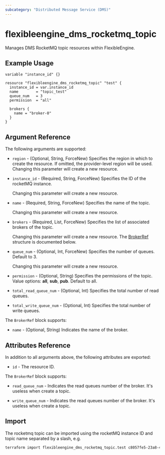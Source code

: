 ```yaml
---
subcategory: "Distributed Message Service (DMS)"
---
```


# flexibleengine_dms_rocketmq_topic

Manages DMS RocketMQ topic resources within FlexibleEngine.

## Example Usage

```hcl
variable "instance_id" {}

resource "flexibleengine_dms_rocketmq_topic" "test" {
  instance_id = var.instance_id
  name        = "topic_test"
  queue_num   = 3
  permission  = "all"

  brokers {
    name = "broker-0"
  }
}
```

## Argument Reference

The following arguments are supported:

* `region` - (Optional, String, ForceNew) Specifies the region in which to create the resource.
  If omitted, the provider-level region will be used. Changing this parameter will create a new resource.

* `instance_id` - (Required, String, ForceNew) Specifies the ID of the rocketMQ instance.

  Changing this parameter will create a new resource.

* `name` - (Required, String, ForceNew) Specifies the name of the topic.

  Changing this parameter will create a new resource.

* `brokers` - (Required, List, ForceNew) Specifies the list of associated brokers of the topic.

  Changing this parameter will create a new resource.
  The [BrokerRef](#DmsRocketMQTopic_BrokerRef) structure is documented below.

* `queue_num` - (Optional, Int, ForceNew) Specifies the number of queues. Default to 3.

  Changing this parameter will create a new resource.

* `permission` - (Optional, String) Specifies the permissions of the topic.
  Value options: **all**, **sub**, **pub**. Default to all.

* `total_read_queue_num` - (Optional, Int) Specifies the total number of read queues.

* `total_write_queue_num` - (Optional, Int) Specifies the total number of write queues.

<a name="DmsRocketMQTopic_BrokerRef"></a>
The `BrokerRef` block supports:

* `name` - (Optional, String) Indicates the name of the broker.

## Attributes Reference

In addition to all arguments above, the following attributes are exported:

* `id` - The resource ID.
  
<a name="DmsRocketMQTopic_BrokerRef"></a>
  The `BrokerRef` block supports:

* `read_queue_num` - Indicates the read queues number of the broker. It's useless when create a topic.

* `write_queue_num` - Indicates the read queues number of the broker. It's useless when create a topic.

## Import

The rocketmq topic can be imported using the rocketMQ instance ID and topic name separated by a slash, e.g.

```sh
terraform import flexibleengine_dms_rocketmq_topic.test c8057fe5-23a8-46ef-ad83-c0055b4e0c5c/topic_1
```
